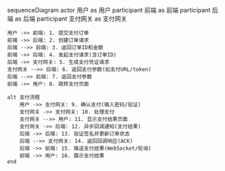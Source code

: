 sequenceDiagram
    actor 用户 as 用户
    participant 前端 as 前端
    participant 后端 as 后端
    participant 支付网关 as 支付网关

    用户 ->> 前端: 1. 提交支付订单
    前端 ->> 后端: 2. 创建订单请求
    后端 -->> 前端: 3. 返回订单ID和金额
    前端 ->> 后端: 4. 发起支付请求(含订单ID)
    后端 ->> 支付网关: 5. 生成支付凭证请求
    支付网关 -->> 后端: 6. 返回支付参数(如支付URL/token)
    后端 -->> 前端: 7. 返回支付参数
    前端 ->> 用户: 8. 跳转支付页面

    alt 支付流程
        用户 ->> 支付网关: 9. 确认支付(输入密码/验证)
        支付网关 ->> 支付网关: 10. 处理支付
        支付网关 -->> 用户: 11. 显示支付结果页面
        支付网关 ->> 后端: 12. 异步回调通知(支付结果)
        后端 ->> 后端: 13. 验证签名并更新订单状态
        后端 -->> 支付网关: 14. 返回回调响应(ACK)
        后端 ->> 前端: 15. 推送支付结果(WebSocket/轮询)
        前端 ->> 用户: 16. 展示支付结果
    end
